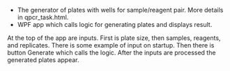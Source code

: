 - The generator of plates with wells for sample/reagent pair. More details in qpcr_task.html.
- WPF app which calls logic for generating plates and displays result.

At the top of the app are inputs. First is plate size, then samples, reagents, and replicates. There is some example of input on startup. Then there is button Generate which calls the logic. After the inputs are processed the generated plates appear.
